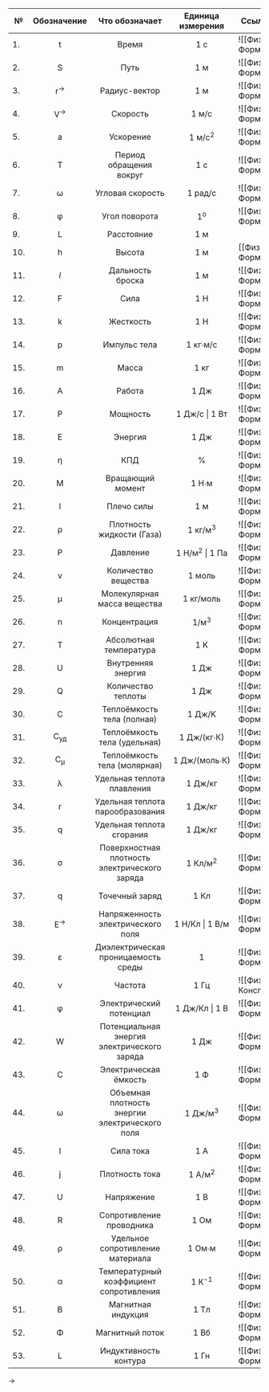 
| №   |  Обозначение   |                 Что обозначает                 |     Единица измерения     | Ссылки на формулы           |
| --- | :------------: | :--------------------------------------------: | :-----------------------: | --------------------------- |
| 1.  |       t        |                     Время                      |            1 с            | ![[Физ. Формулы#^fed915]]   |
| 2.  |       S        |                      Путь                      |            1 м            | ![[Физ. Формулы#^b77e3a]]   |
| 3.  | r<sup>→</sup>  |                 Радиус-вектор                  |            1 м            | ![[Физ. Формулы#^9f9730]]   |
| 4.  | V<sup>→</sup>  |                    Скорость                    |           1 м/c           | ![[Физ. Формулы#^2c1628]]   |
| 5.  |       a        |                   Ускорение                    |     1 м/c<sup>2</sup>     | ![[Физ. Формулы#^3f1a73]]   |
| 6.  |       T        |            Период обращения вокруг             |            1 с            | ![[Физ. Формулы#^f2f091]]   |
| 7.  |       ω        |                Угловая скорость                |          1 рад/с          | ![[Физ. Формулы#^45ab78]]   |
| 8.  |       φ        |                 Угол поворота                  |       1<sup>o</sup>       | ![[Физ. Формулы#^c5f562]]   |
| 9.  |       L        |                   Расстояние                   |            1 м            |                             |
| 10. |       h        |                     Высота                     |            1 м            | [[Физ. Формулы#^d61429]]    |
| 11. |      *l*       |                Дальность броска                |            1 м            | ![[Физ. Формулы#^f60b56]]   |
| 12. |       F        |                      Сила                      |            1 Н            | ![[Физ. Формулы#^b575d6]]   |
| 13. |       k        |                   Жесткость                    |            1 Н            | ![[Физ. Формулы#^829faa]]   |
| 14. |       p        |                  Импульс тела                  |         1 кг∙м/с          | ![[Физ. Формулы#^128c93]]   |
| 15. |       m        |                     Масса                      |           1 кг            | ![[Физ. Формулы#^c31c43]]   |
| 16. |       A        |                     Работа                     |           1 Дж            | ![[Физ. Формулы#^1b379c]]   |
| 17. |       P        |                    Мощность                    |      1 Дж/c \| 1 Вт       | ![[Физ. Формулы#^aeabfe]]   |
| 18. |       E        |                    Энергия                     |           1 Дж            | ![[Физ. Формулы#^2af63b]]   |
| 19. |       η        |                      КПД                       |             %             | ![[Физ. Формулы#^5185a2]]   |
| 20. |       M        |                Вращающий момент                |           1 Н∙м           | ![[Физ. Формулы#^c94581]]   |
| 21. |       l        |                   Плечо силы                   |            1 м            | ![[Физ. Формулы#^c94581]]   |
| 22. |       ρ        |           Плотность жидкости (Газа)            |    1 кг/м<sup>3</sup>     | ![[Физ. Формулы#^37265d]]   |
| 23. |       P        |                    Давление                    | 1 Н/м<sup>2</sup> \| 1 Па | ![[Физ. Формулы#^005bd4]]   |
| 24. |       ν        |              Количество вещества               |          1 моль           | ![[Физ. Формулы#^812162]]   |
| 25. |       μ        |          Молекулярная масса вещества           |         1 кг/моль         | ![[Физ. Формулы#^66ed03]]   |
| 26. |       n        |                  Концентрация                  |      1/м<sup>3</sup>      | ![[Физ. Формулы#^df4def]]   |
| 27. |       T        |             Абсолютная температура             |            1 K            | ![[Физ. Формулы#^9d9939]]   |
| 28. |       U        |               Внутренняя энергия               |           1 Дж            | ![[Физ. Формулы#^86c1ec]]   |
| 29. |       Q        |               Количество теплоты               |           1 Дж            | ![[Физ. Формулы#^ce0f0e]]   |
| 30. |       C        |           Теплоёмкость тела (полная)           |          1 Дж/K           | ![[Физ. Формулы#^cb9db8]]   |
| 31. | C<sub>уд</sub> |          Теплоёмкость тела (удельная)          |        1 Дж/(кг∙К)        | ![[Физ. Формулы#^7ced92]]   |
| 32. | C<sub>μ</sub>  |          Теплоёмкость тела (молярная)          |       1 Дж/(моль∙К)       | ![[Физ. Формулы#^dca92c]]   |
| 33. |       λ        |           Удельная теплота плавления           |          1 Дж/кг          | ![[Физ. Формулы#^6033c6]]   |
| 34. |       r        |        Удельная теплота парообразования        |          1 Дж/кг          | ![[Физ. Формулы#^1c15df]]   |
| 35. |       q        |           Удельная теплота сгорания            |          1 Дж/кг          | ![[Физ. Формулы#^bb2b54]]   |
| 36. |       σ        | Поверхностная плотность электрического заряда  |    1 Кл/м<sup>2</sup>     | ![[Физ. Формулы#^e515c6]]   |
| 37. |       q        |                 Точечный заряд                 |           1 Кл            | ![[Физ. Формулы#^584284]]   |
| 38. | E<sup>→</sup>  |       Напряженность электрического поля        |      1 Н/Кл \| 1 В/м      | ![[Физ. Формулы#^eb8b76]]   |
| 39. |       ε        |      Диэлектрическая проницаемость среды       |             1             | ![[Физ. Формулы#^5b3d17]]   |
| 40. |       ν        |                    Частота                     |           1 Гц            | ![[Физ. Конспекты#^896636]] |
| 41. |       φ        |            Электрический потенциал             |      1 Дж/Кл \| 1 В       | ![[Физ. Формулы#^7fed82]]   |
| 42. |       W        |  Потенциальная энергия электрического заряда   |           1 Дж            | ![[Физ. Формулы#^7fed82]]   |
| 43. |       С        |             Электрическая ёмкость              |            1 Ф            | ![[Физ. Формулы#^e7ebe1]]   |
| 44. |       ω        | Объемная плотность энергии электрического поля |    1 Дж/м<sup>3</sup>     | ![[Физ. Формулы#^cebf39]]   |
| 45. |       I        |                   Сила тока                    |            1 А            | ![[Физ. Формулы#^183012]]   |
| 46. |       j        |                 Плотность тока                 |     1 А/м<sup>2</sup>     | ![[Физ. Формулы#^2c0896]]   |
| 47. |       U        |                   Напряжение                   |            1 В            | ![[Физ. Формулы#^6bad64]]   |
| 48. |       R        |            Сопротивление проводника            |           1 Ом            | ![[Физ. Формулы#^ff7953]]   |
| 49. |       ρ        |        Удельное сопротивление материала        |          1 Ом∙м           | ![[Физ. Формулы#^ff7953]]   |
| 50. |       α        |    Температурный коэффициент сопротивления     |     1 К<sup>-1</sup>      | ![[Физ. Формулы#^27a435]]   |
| 51. |       B        |               Магнитная индукция               |           1 Тл            | ![[Физ. Формулы#^6b2e2d]]   |
| 52. |       Φ        |                Магнитный поток                 |           1 Вб            | ![[Физ. Формулы#^710b2b]]   |
| 53. |       L        |             Индуктивность контура              |           1 Гн            | ![[Физ. Формулы#^bde4b9]]   |

→